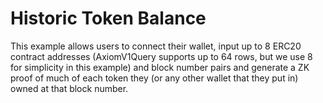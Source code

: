 # Historic Token Balance

This example allows users to connect their wallet, input up to 8 ERC20 contract addresses (AxiomV1Query supports up to 64 rows, but we use 8 for simplicity in this example) and block number pairs and generate a ZK proof of much of each token they (or any other wallet that they put in) owned at that block number.